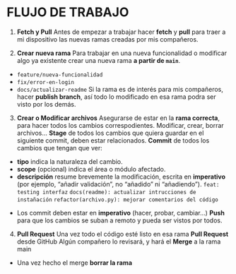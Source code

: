 # FLUJO DE TRABAJO

1. **Fetch y Pull**
Antes de empezar a trabajar hacer **fetch** y **pull** para traer a mi dispositivo las nuevas ramas creadas por mis compañeros.

2. **Crear nueva rama**
Para trabajar en una nueva funcionalidad o modificar algo ya existente crear una nueva rama **a partir de `main`**.
- `feature/nueva-funcionalidad`
- `fix/error-en-login`
- `docs/actualizar-readme`
Si la rama es de interés para mis compañeros, hacer **publish branch**, así todo lo modificado en esa rama podra ser visto por los demás.

3. **Crear o Modificar archivos**
Asegurarse de estar en la **rama correcta**, para hacer todos los cambios correspodientes.
Modificar, crear, borrar archivos...
**Stage** de todos los cambios que quiera guardar en el siguiente commit, deben estar relacionados.
**Commit** de todos los cambios que tengan que ver:
  - **tipo** indica la naturaleza del cambio.
  - **scope** (opcional) indica el área o módulo afectado.
  - **descripción** resume brevemente la modificación, escrita en **imperativo** (por ejemplo, “añadir validación”, no “añadido” ni “añadiendo”).
  `feat: testing interfaz`
  `docs(readme): actualizar intrucciones de instañación`
  `refactor(archivo.py): mejorar comentarios del código`
* Los commit deben estar en **imperativo** (hacer, probar, cambiar...)
**Push** para que los cambios se suban a remoto y pueda ser vistos por todos.

4. **Pull Request**
Una vez todo el código esté listo en esa rama
**Pull Request** desde GitHub
Algún compañero lo revisará, y hará el **Merge** a la rama main
* Una vez hecho el merge **borrar la rama**

